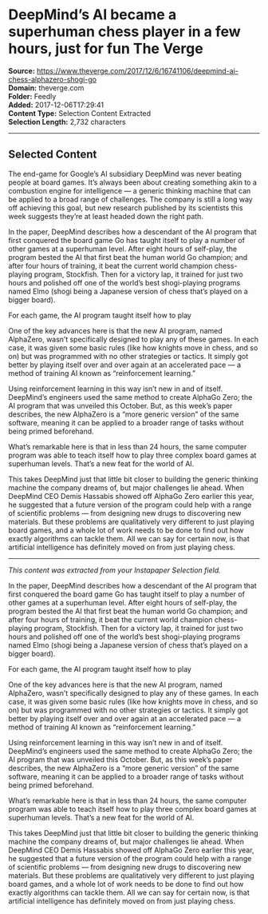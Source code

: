 # DeepMind’s AI became a superhuman chess player in a few hours, just for fun The Verge

**Source:** https://www.theverge.com/2017/12/6/16741106/deepmind-ai-chess-alphazero-shogi-go  
**Domain:** theverge.com  
**Folder:** Feedly  
**Added:** 2017-12-06T17:29:41  
**Content Type:** Selection Content Extracted  
**Selection Length:** 2,732 characters  


---

## Selected Content

The end-game for Google’s AI subsidiary DeepMind was never beating people at board games. It’s always been about creating something akin to a combustion engine for intelligence — a generic thinking machine that can be applied to a broad range of challenges. The company is still a long way off achieving this goal, but new research published by its scientists this week suggests they’re at least headed down the right path.

In the paper, DeepMind describes how a descendant of the AI program that first conquered the board game Go has taught itself to play a number of other games at a superhuman level. After eight hours of self-play, the program bested the AI that first beat the human world Go champion; and after four hours of training, it beat the current world champion chess-playing program, Stockfish. Then for a victory lap, it trained for just two hours and polished off one of the world’s best shogi-playing programs named Elmo (shogi being a Japanese version of chess that’s played on a bigger board).

For each game, the AI program taught itself how to play

One of the key advances here is that the new AI program, named AlphaZero, wasn’t specifically designed to play any of these games. In each case, it was given some basic rules (like how knights move in chess, and so on) but was programmed with no other strategies or tactics. It simply got better by playing itself over and over again at an accelerated pace — a method of training AI known as “reinforcement learning.”

Using reinforcement learning in this way isn’t new in and of itself. DeepMind’s engineers used the same method to create AlphaGo Zero; the AI program that was unveiled this October. But, as this week’s paper describes, the new AlphaZero is a “more generic version” of the same software, meaning it can be applied to a broader range of tasks without being primed beforehand.

What’s remarkable here is that in less than 24 hours, the same computer program was able to teach itself how to play three complex board games at superhuman levels. That’s a new feat for the world of AI.

This takes DeepMind just that little bit closer to building the generic thinking machine the company dreams of, but major challenges lie ahead. When DeepMind CEO Demis Hassabis showed off AlphaGo Zero earlier this year, he suggested that a future version of the program could help with a range of scientific problems — from designing new drugs to discovering new materials. But these problems are qualitatively very different to just playing board games, and a whole lot of work needs to be done to find out how exactly algorithms can tackle them. All we can say for certain now, is that artificial intelligence has definitely moved on from just playing chess.

---

*This content was extracted from your Instapaper Selection field.*

In the paper, DeepMind describes how a descendant of the AI program that first conquered the board game Go has taught itself to play a number of other games at a superhuman level. After eight hours of self-play, the program bested the AI that first beat the human world Go champion; and after four hours of training, it beat the current world champion chess-playing program, Stockfish. Then for a victory lap, it trained for just two hours and polished off one of the world’s best shogi-playing programs named Elmo (shogi being a Japanese version of chess that’s played on a bigger board).

For each game, the AI program taught itself how to play

One of the key advances here is that the new AI program, named AlphaZero, wasn’t specifically designed to play any of these games. In each case, it was given some basic rules (like how knights move in chess, and so on) but was programmed with no other strategies or tactics. It simply got better by playing itself over and over again at an accelerated pace — a method of training AI known as “reinforcement learning.”

Using reinforcement learning in this way isn’t new in and of itself. DeepMind’s engineers used the same method to create AlphaGo Zero; the AI program that was unveiled this October. But, as this week’s paper describes, the new AlphaZero is a “more generic version” of the same software, meaning it can be applied to a broader range of tasks without being primed beforehand.

What’s remarkable here is that in less than 24 hours, the same computer program was able to teach itself how to play three complex board games at superhuman levels. That’s a new feat for the world of AI.

This takes DeepMind just that little bit closer to building the generic thinking machine the company dreams of, but major challenges lie ahead. When DeepMind CEO Demis Hassabis showed off AlphaGo Zero earlier this year, he suggested that a future version of the program could help with a range of scientific problems — from designing new drugs to discovering new materials. But these problems are qualitatively very different to just playing board games, and a whole lot of work needs to be done to find out how exactly algorithms can tackle them. All we can say for certain now, is that artificial intelligence has definitely moved on from just playing chess.
